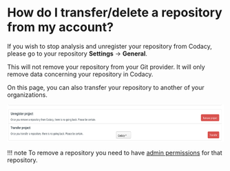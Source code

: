 # How do I transfer/delete a repository from my account?

If you wish to stop analysis and unregister your repository from Codacy, please go to your repository **Settings** -> **General**.

This will not remove your repository from your Git provider. It will only remove data concerning your repository in Codacy.

On this page, you can also transfer your repository to another of your organizations.

<img src="/images/Screen_Shot_2016-12-06_at_16.37.02.png" width="694" height="87" />

!!! note
    To remove a repository you need to have [admin permissions](../../organizations/manual-organizations/administrative-permissions.md) for that repository. 
